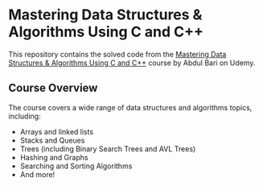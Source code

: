 # Mastering Data Structures & Algorithms Using C and C++
This repository contains the solved code from the [Mastering Data Structures & Algorithms Using C and C++](https://www.udemy.com/course/datastructurescncpp/) course by Abdul Bari on Udemy.

## Course Overview
The course covers a wide range of data structures and algorithms topics, including:

- Arrays and linked lists
- Stacks and Queues
- Trees (including Binary Search Trees and AVL Trees)
- Hashing and Graphs
- Searching and Sorting Algorithms
- And more!